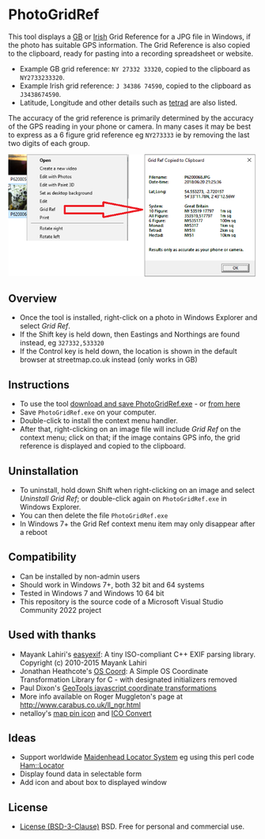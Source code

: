 PhotoGridRef
============

This tool displays a [GB](https://en.wikipedia.org/wiki/Ordnance_Survey_National_Grid) 
or [Irish](https://en.wikipedia.org/wiki/Irish_grid_reference_system)
Grid Reference for a JPG file in Windows, if the photo has suitable GPS information.
The Grid Reference is also copied to the clipboard, ready for pasting into a recording spreadsheet or website.

* Example GB grid reference: `NY 27332 33320`, copied to the clipboard as `NY2733233320`.
* Example Irish grid reference: `J 34386 74590`, copied to the clipboard as `J3438674590`.
* Latitude, Longitude and other details such as [tetrad](https://www.bto.org/volunteer-surveys/birdatlas/methods/correct-grid-references) are also listed.

The accuracy of the grid reference is primarily determined by the accuracy of the GPS reading in your phone or camera.
In many cases it may be best to express as a 6 figure grid reference eg `NY273333` ie by removing the last two digits of each group.

![PhotoGridRef screenshot](https://raw.githubusercontent.com/chriscant/PhotoGridRef/master/docs/PhotoGridRef-Screenshot1.png)

## Overview

* Once the tool is installed, right-click on a photo in Windows Explorer and select *Grid Ref*.
* If the Shift key is held down, then Eastings and Northings are found instead, eg `327332,533320`
* If the Control key is held down, the location is shown in the default browser at streetmap.co.uk instead (only works in GB)

## Instructions

* To use the tool [download and save PhotoGridRef.exe](https://github.com/chriscant/PhotoGridRef/raw/master/bin/PhotoGridRef.exe) - or [from here](http://phdcc.com/download/PhotoGridRef.exe)
* Save `PhotoGridRef.exe` on your computer.
* Double-click to install the context menu handler.
* After that, right-clicking on an image file will include *Grid Ref* on the context menu;
click on that; if the image contains GPS info, the grid reference is displayed and copied to the clipboard.

## Uninstallation

* To uninstall, hold down Shift when right-clicking on an image and select *Uninstall Grid Ref*;
  or double-click again on `PhotoGridRef.exe` in Windows Explorer.
* You can then delete the file `PhotoGridRef.exe`
* In Windows 7+ the Grid Ref context menu item may only disappear after a reboot

## Compatibility

* Can be installed by non-admin users
* Should work in Windows 7+, both 32 bit and 64 systems
* Tested in Windows 7 and Windows 10 64 bit
* This repository is the source code of a Microsoft Visual Studio Community 2022 project

## Used with thanks

* Mayank Lahiri's [easyexif](https://github.com/mayanklahiri/easyexif): A tiny ISO-compliant C++ EXIF parsing library. Copyright (c) 2010-2015 Mayank Lahiri
* Jonathan Heathcote's [OS Coord](https://github.com/mossblaser/os_coord): A Simple OS Coordinate Transformation Library for C - with designated initializers removed
* Paul Dixon's [GeoTools javascript coordinate transformations](http://www.nearby.org.uk/tests/GeoTools2.html)
* More info available on Roger Muggleton's page at http://www.carabus.co.uk/ll_ngr.html
* netalloy's [map pin icon](https://openclipart.org/detail/169839/map-pin) and [ICO Convert](http://icoconvert.com/)

## Ideas

* Support worldwide [Maidenhead Locator System](https://en.wikipedia.org/wiki/Maidenhead_Locator_System) eg using this perl code [Ham::Locator](https://metacpan.org/pod/release/MEH/Ham-Locator-0.1000/lib/Ham/Locator.pm)
* Display found data in selectable form
* Add icon and about box to displayed window

## License

* [License (BSD-3-Clause)](LICENSE) BSD. Free for personal and commercial use.
